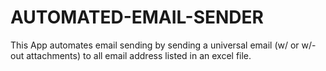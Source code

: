 # AUTOMATED-EMAIL-SENDER
This App automates email sending by sending a universal email (w/ or w/-out attachments) to all email address listed in an excel file. 
